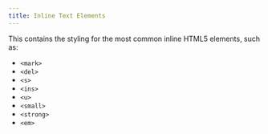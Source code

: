 ```yaml
---
title: Inline Text Elements
---
```


This contains the styling for the most common inline HTML5 elements, such as:
- `<mark>`
- `<del>`
- `<s>`
- `<ins>`
- `<u>`
- `<small>`
- `<strong>`
- `<em>`
